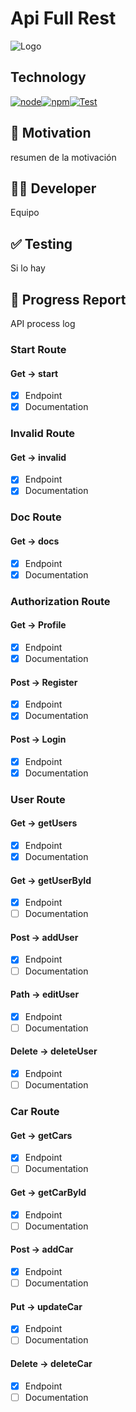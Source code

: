 # Api Full Rest

![Logo](img/BANNER.png)

## Technology

[![node](https://img.shields.io/badge/node-20.x-green.svg)](https://nodejs.org/docs/latest-v20.x/api/index.html)[![npm](https://img.shields.io/badge/npm-10.x-red.svg)](https://www.npmjs.com/)[![Test](https://img.shields.io/badge/Test-Vitest_-yellow.svg)](https://vitest.dev/)

## 👀 Motivation

resumen de la motivación

## 🧑‍💻 Developer

Equipo

## ✅ Testing

Si lo hay

## 🩻 Progress Report

API process log

### Start Route

#### Get -> start

- [x] Endpoint
- [x] Documentation

### Invalid Route

#### Get -> invalid

- [x] Endpoint
- [x] Documentation

### Doc Route

#### Get -> docs

- [x] Endpoint
- [x] Documentation

### Authorization Route

#### Get -> Profile

- [x] Endpoint
- [x] Documentation

#### Post -> Register

- [x] Endpoint
- [x] Documentation

#### Post -> Login

- [x] Endpoint
- [x] Documentation

### User Route

#### Get -> getUsers

- [x] Endpoint
- [x] Documentation

#### Get -> getUserById

- [x] Endpoint
- [ ] Documentation

#### Post -> addUser

- [x] Endpoint
- [ ] Documentation

#### Path -> editUser

- [x] Endpoint
- [ ] Documentation

#### Delete -> deleteUser

- [x] Endpoint
- [ ] Documentation

### Car Route

#### Get -> getCars

- [x] Endpoint
- [ ] Documentation

#### Get -> getCarById

- [x] Endpoint
- [ ] Documentation

#### Post -> addCar

- [x] Endpoint
- [ ] Documentation

#### Put -> updateCar

- [x] Endpoint
- [ ] Documentation

#### Delete -> deleteCar

- [x] Endpoint
- [ ] Documentation
